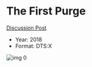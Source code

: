 # The First Purge

[Discussion Post](https://www.avsforum.com/threads/bass-eq-for-filtered-movies.2995212/post-56827630)

* Year: 2018
* Format: DTS:X

![img 0](https://i.imgur.com/YC8cg3n.jpg)

